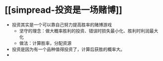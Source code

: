 # [[simpread-投资是一场赌博]]
- 投资其实是一个可以靠自己努力提高胜率的赌博游戏
	- 坚守的理念：做大概率胜利的投资、错误时损失最小化、胜利时利润最大化
	- 做法：计算胜率，分配资源
- 投资是因为有一个品种值得投资了，计算后获胜的概率大。
- 
